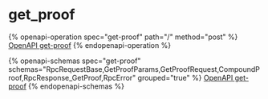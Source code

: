 # get\_proof

{% openapi-operation spec="get-proof" path="/" method="post" %}
[OpenAPI get-proof](https://gitbook-x-prod-openapi.4401d86825a13bf607936cc3a9f3897a.r2.cloudflarestorage.com/raw/c418090b630b88679e848f5b7150bec88e585b5502384d942bfc9397364e1755.yaml?X-Amz-Algorithm=AWS4-HMAC-SHA256&X-Amz-Content-Sha256=UNSIGNED-PAYLOAD&X-Amz-Credential=dce48141f43c0191a2ad043a6888781c%2F20250715%2Fauto%2Fs3%2Faws4_request&X-Amz-Date=20250715T200341Z&X-Amz-Expires=172800&X-Amz-Signature=06c301179c5069217ab3a56151977811e8d3ab86f8df50a01ba1c32545aa329a&X-Amz-SignedHeaders=host&x-amz-checksum-mode=ENABLED&x-id=GetObject)
{% endopenapi-operation %}

{% openapi-schemas spec="get-proof" schemas="RpcRequestBase,GetProofParams,GetProofRequest,CompoundProof,RpcResponse_GetProof,RpcError" grouped="true" %}
[OpenAPI get-proof](https://gitbook-x-prod-openapi.4401d86825a13bf607936cc3a9f3897a.r2.cloudflarestorage.com/raw/c418090b630b88679e848f5b7150bec88e585b5502384d942bfc9397364e1755.yaml?X-Amz-Algorithm=AWS4-HMAC-SHA256&X-Amz-Content-Sha256=UNSIGNED-PAYLOAD&X-Amz-Credential=dce48141f43c0191a2ad043a6888781c%2F20250715%2Fauto%2Fs3%2Faws4_request&X-Amz-Date=20250715T200341Z&X-Amz-Expires=172800&X-Amz-Signature=06c301179c5069217ab3a56151977811e8d3ab86f8df50a01ba1c32545aa329a&X-Amz-SignedHeaders=host&x-amz-checksum-mode=ENABLED&x-id=GetObject)
{% endopenapi-schemas %}
